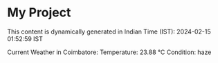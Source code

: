 # My Project

This content is dynamically generated in Indian Time (IST): 2024-02-15 01:52:59 IST


Current Weather in Coimbatore:
Temperature: 23.88 °C
Condition: haze
